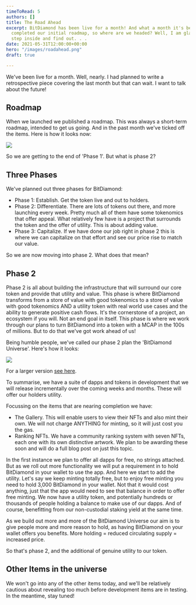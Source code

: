 ```yaml
---
timeToRead: 5
authors: []
title: The Road Ahead
excerpt: BitDiamond has been live for a month! And what a month it's been. We've almost
  completed our initial roadmap, so where are we headed? Well, I am glad you asked,
  step inside and find out. . .
date: 2021-05-31T12:00:00+00:00
hero: "/images/roadahead.png"
draft: true

---
```

We've been live for a month. Well, nearly. I had planned to write a retrospective piece covering the last month but that can wait. I want to talk about the future!

## Roadmap

When we launched we published a roadmap. This was always a short-term roadmap, intended to get us going. And in the past month we've ticked off the items. Here is how it looks now:

![](/images/roadmap-on-black-2021-05-28.svg)

So we are getting to the end of 'Phase 1'. But what is phase 2?

## Three Phases

We've planned out three phases for BitDiamond:

* Phase 1: Establish. Get the token live and out to holders.
* Phase 2: Differentiate. There are lots of tokens out there, and more launching every week. Pretty much all of them have some tokenomics that offer appeal. What relatively few have is a project that surrounds the token and the offer of utility. This is about adding value.
* Phase 3: Capitalize. If we have done our job right in phase 2 this is where we can capitalize on that effort and see our price rise to match our value.

So we are now moving into phase 2. What does that mean?

## Phase 2

Phase 2 is all about building the infrastructure that will surround our core token and provide that utility and value. This phase is where BitDiamond transforms from a store of value with good tokenomics to a store of value with good tokenomics AND a utility token with real world use cases and the ability to generate positive cash flows. It's the cornerstone of a project, an ecosystem if you will. Not an end goal in itself. This phase is where we work through our plans to turn BitDiamond into a token with a MCAP in the 100s of millions. But to do that we've got work ahead of us!

Being humble people, we've called our phase 2 plan the 'BitDiamond Universe'. Here's how it looks:

![](/images/platform-1.png)

For a larger version [see here](https://www.btdmd.com/platform.png).

To summarise, we have a suite of dapps and tokens in development that we will release incrementally over the coming weeks and months. These will offer our holders utility. 

Focussing on the items that are nearing completion we have:

* The Gallery. This will enable users to view their NFTs and also mint their own. We will not charge ANYTHING for minting, so it will just cost you the gas. 
* Ranking NFTs. We have a community ranking system with seven NFTs, each one with its own distinctive artwork. We plan to be awarding these soon and will do a full blog post on just this topic.

In the first instance we plan to offer all dapps for free, no strings attached. But as we roll out more functionality we will put a requirement in to hold BitDiamond in your wallet to use the app. And here we start to add the utility. Let's say we keep minting totally free, but to enjoy free minting you need to hold 3,000 BitDiamond in your wallet. Not that it would cost anything, just that the app would need to see that balance in order to offer free minting. We now have a utility token, and potentially hundreds or thousands of people holding a balance to make use of our dapps. And of course, benefitting from our non-custodial staking yield at the same time.

As we build out more and more of the BitDiamond Universe our aim is to give people more and more reason to hold, as having BitDiamond on your wallet offers you benefits. More holding = reduced circulating supply = increased price.

So that's phase 2, and the additional of genuine utility to our token.

## Other Items in the universe

We won't go into any of the other items today, and we'll be relatively cautious about revealing too much before development items are in testing. In the meantime, stay tuned!